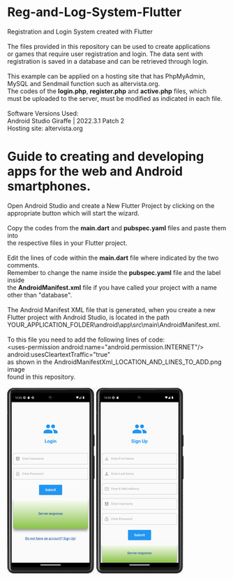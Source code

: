  # Reg-and-Log-System-Flutter
Registration and Login System created with Flutter
 <br>
 <br>
The files provided in this repository can be used to create applications
 <br>
or games that require user registration and login. The data sent with
 <br>
registration is saved in a database and can be retrieved through login.
 <br>
 <br>
This example can be applied on a hosting site that has PhpMyAdmin, 
 <br>
MySQL and Sendmail function such as altervista.org.
 <br>
The codes of the <b>login.php</b>, <b>register.php</b> and <b>active.php</b> files, which 
 <br>
 must be uploaded to the server, must be modified as indicated in each file.
 <br>
 <br>
Software Versions Used:
 <br>
Android Studio Giraffe | 2022.3.1 Patch 2
<br>
Hosting site: altervista.org
 # Guide to creating and developing apps for the web and Android smartphones.
Open Android Studio and create a New Flutter Project by clicking on the
 <br>
appropriate button which will start the wizard.
 <br>
 <br>
Copy the codes from the <b>main.dart</b> and <b>pubspec.yaml</b> files and paste them into
 <br>
the respective files in your Flutter project.
 <br>
 <br>
Edit the lines of code within the <b>main.dart</b> file where indicated by the two comments.
 <br>
Remember to change the name inside the <b>pubspec.yaml</b> file and the label inside
 <br>
the <b>AndroidManifest.xml</b> file if you have called your project with a name other than "database".
 <br>
 <br>
The Android Manifest XML file that is generated, when you create a new
 <br>
Flutter project with Android Studio, is located in the path
 <br>
YOUR_APPLICATION_FOLDER\android\app\src\main\AndroidManifest.xml.
 <br>
 <br>
To this file you need to add the following lines of code:
 <br>
\<uses-permission android:name="android.permission.INTERNET"/\>
 <br>
android:usesCleartextTraffic="true"
 <br>
as shown in the AndroidManifestXml_LOCATION_AND_LINES_TO_ADD.png image
 <br>
found in this repository.
 <br>
 <br>
<img src="screen_app_android_1.png" alt="screen android 1" width="200" height="424">
<img src="screen_app_android_2.png" alt="screen android 1" width="200" height="424">
